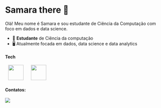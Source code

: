 # Samara there 👋
Olá! Meu nome é Samara e sou estudante de Ciência da Computação com foco em dados e data science.

- 📖 **Estudante** de Ciência da computação
- 🖥️ Atualmente focada em dados, data science e data analytics

#### Tech
<div style="display: inline" >
    <img hspace='10' width='50' height='50' src="https://cdn.jsdelivr.net/gh/devicons/devicon@latest/icons/python/python-original.svg" /> 
    <img hspace='10' width='50' height='50' src="https://cdn.jsdelivr.net/gh/devicons/devicon@latest/icons/mysql/mysql-original-wordmark.svg" />
    <!--<img hpace='10' width='50' height='50' src="https://cdn.jsdelivr.net/gh/devicons/devicon@latest/icons/pandas/pandas-original.svg" /> -->

</div>

#### Contatos:
<div style="display: inline" >
<a href='www.linkedin.com/in/samara-augusto-bb367616a'><img src='https://img.shields.io/badge/linkedin-%230077B5.svg?style=for-the-badge&logo=linkedin&logoColor=white'> </a>
<!--<a href=''><img src='https://img.shields.io/badge/Gmail-D14836?style=for-the-badge&logo=gmail&logoColor=white'></a>-->
</div>